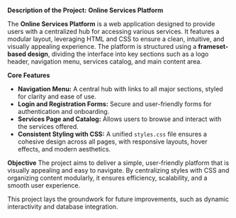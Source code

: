 **Description of the Project:** **Online Services Platform**

The **Online Services Platform** is a web application designed to provide users with a centralized hub for accessing various services. It features a modular layout, leveraging HTML and CSS to ensure a clean, intuitive, and visually appealing experience. The platform is structured using a **frameset-based design**, dividing the interface into key sections such as a logo header, navigation menu, services catalog, and main content area.

**Core Features**
- **Navigation Menu:** A central hub with links to all major sections, styled for clarity and ease of use.
- **Login and Registration Forms:** Secure and user-friendly forms for authentication and onboarding.
- **Services Page and Catalog:** Allows users to browse and interact with the services offered.
- **Consistent Styling with CSS:** A unified `styles.css` file ensures a cohesive design across all pages, with responsive layouts, hover effects, and modern aesthetics.

**Objective**
The project aims to deliver a simple, user-friendly platform that is visually appealing and easy to navigate. By centralizing styles with CSS and organizing content modularly, it ensures efficiency, scalability, and a smooth user experience.

This project lays the groundwork for future improvements, such as dynamic interactivity and database integration.
